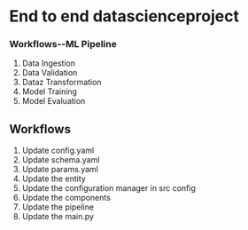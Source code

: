 # End to end datascienceproject

### Workflows--ML Pipeline

1. Data Ingestion
2. Data Validation
3. Dataz Transformation
4. Model Training
5. Model Evaluation

## Workflows

1. Update config.yaml
2. Update schema.yaml
3. Update params.yaml
4. Update the entity
5. Update the configuration manager in src config
6. Update the components
7. Update the pipeline
8. Update the main.py